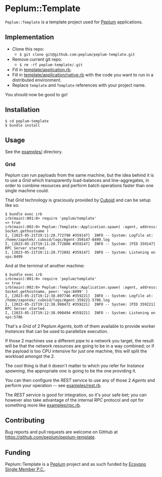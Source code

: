 # Peplum::Template

`Peplum::Template` is a template project used for [Peplum](https://github.com/peplum/peplum) applications.

## Implementation

* Clone this repo:
  * `$ git clone git@github.com:peplum/peplum-template.git`
* Remove current git repo:
  * `$ rm -rf peplum-template/.git`
* Fill in [template/application.rb](https://github.com/peplum/template/blob/master/lib/peplum/template/application.rb).
* Fill in [template/application/native.rb](https://github.com/peplum/template/blob/master/lib/peplum/template/application/native.rb) with the 
code you want to run in a distributed environment.
* Replace `template` and `Template` references with your project name.

You should now be good to go!

## Installation

    $ cd peplum-template
    $ bundle install

## Usage

See the [examples/](https://github.com/peplum/template/blob/master/examples/) directory.

### Grid

Peplum can run payloads from the same machine, but the idea behind it is to use a _Grid_ which transparently
load-balances and line-aggregates, in order to combine resources and perform batch operations faster than one single
machine could.

That _Grid_ technology is graciously provided by [Cuboid](https://github.com/qadron/cuboid) and can be setup like so:

```
$ bundle exec irb
irb(main):001:0> require 'peplum/template'
=> true
irb(main):002:0> Peplum::Template::Application.spawn( :agent, address: Socket.gethostname )
I, [2023-05-21T19:11:20.772790 #359147]  INFO -- System: Logfile at: /home/zapotek/.cuboid/logs/Agent-359147-8499.log
I, [2023-05-21T19:11:20.772886 #359147]  INFO -- System: [PID 359147] RPC Server started.
I, [2023-05-21T19:11:20.772892 #359147]  INFO -- System: Listening on xps:8499
```

And at the terminal of another machine:

```
$ bundle exec irb
irb(main):001:0> require 'peplum/template'
=> true
irb(main):002:0> Peplum::Template::Application.spawn( :agent, address: Socket.gethostname, peer: 'xps:8499' )
I, [2023-05-21T19:12:38.897746 #359221]  INFO -- System: Logfile at: /home/zapotek/.cuboid/logs/Agent-359221-5786.log
I, [2023-05-21T19:12:38.998472 #359221]  INFO -- System: [PID 359221] RPC Server started.
I, [2023-05-21T19:12:38.998494 #359221]  INFO -- System: Listening on xps:5786
```

That's a _Grid_ of 2 Peplum _Agents_, both of them available to provide worker _Instances_ that can be used to parallelize execution.

If those 2 machines use a different pipe to a network you target, the result will be that the network resources
are going to be in a way combined; or if the payload is too CPU intensive for just one machine, this will split the workload
amongst the 2.

The cool thing is that it doesn't matter to which you refer for _Instance_ _spawning_, the appropriate one is going to
be the one providing it.

You can then configure the _REST_ service to use any of those 2 _Agents_ and perform your operation --
see [examples/rest.rb](https://github.com/peplum/template/blob/master/examples/rest.rb).

The _REST_ service is good for integration, so it's your safe bet; you can however also take advantage of the internal
_RPC_ protocol and opt for something more like [examples/rpc.rb](https://github.com/peplum/template/blob/master/examples/rpc.rb).

## Contributing

Bug reports and pull requests are welcome on GitHub at https://github.com/peplum/peplum-template.

## Funding

Peplum::Template is a [Peplum](https://github.com/peplum/) project and as such funded by [Ecsypno Single Member P.C.](https://ecsypno.com).
